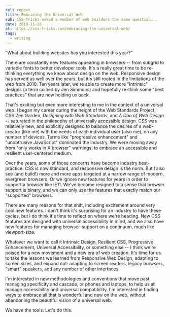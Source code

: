 ```yaml
---
rel: repost
title: Embracing the Universal Web
sub: CSS-Tricks asked a number of web builders the same question...
date: 2019-11-26
at: https://css-tricks.com/embracing-the-universal-web/
tags:
  - writing
---
```


"What about building websites has you interested this year?"

<!-- intro -->

There are constantly new features appearing in browsers -- from subgrid
to variable fonts to better developer tools. It's a really great time to
be re-thinking everything we know about design on the web. Responsive
design has served us well over the years, but it's still rooted in the
limitations of the web from 2010. Ten years later, we're able to create
more "Intrinsic" designs (a term coined by Jen Simmons) and hopefully
re-think some "best practices" that are now holding us back.

That's exciting but even more interesting to me in the context of a
universal web. I began my career during the height of the Web Standards
Project, CSS Zen Garden, *Designing with Web Standards*, and *A Dao of
Web Design* -- saturated in the philosophy of universally accessible
design. CSS was relatively new, and explicitly designed to balance the
desires of a web-creator (like me) with the needs of each individual
user (also me), on any number of devices. Terms like "progressive
enhancement" and "unobtrusive JavaScript" dominated the industry. We
were moving away from "only works in X browser" warnings, to embrace an
accessible and resilient user-centered medium.

Over the years, some of those concerns have become industry
best-practice. CSS is now standard, and responsive design is the norm.
But I also see (and build!) more and more apps targeted at a narrow
range of modern, evergreen browsers. Or we ignore new features for years
in order to support a browser like IE11. We've become resigned to a
sense that browser support is binary, and we can only use the features
that exactly match our "supported" browsers.

There are many reasons for that shift, including excitement around very
cool new features. I don't think it's surprising for an industry to have
these cycles, but I do think it's time to reflect on where we're
heading. New CSS features are designed with universal accessibility in
mind, and we also have new features for managing browser-support on a
continuum, much like viewport-size.

Whatever we want to call it Intrinsic Design, Resilient CSS,
Progressive Enhancement, Universal Accessibility, or something else -- I
think we're poised for a new movement and a new era of web creation.
It's time for us to take the lessons we learned from Responsive Web
Design, adapting to screen sizes, and expand out: adapting to screen
readers, legacy browsers, "smart" speakers, and any number of other
interfaces.

I'm interested in new methodologies and conventions that move past
managing specificity and cascade, or phones and laptops, to help us all
manage accessibility and universal compatibility. I'm interested in
finding ways to embrace all that is wonderful and new on the web,
without abandoning the beautiful vision of a universal web.

We have the tools. Let's do this.
